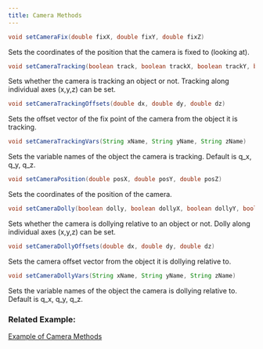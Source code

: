 ```yaml
---
title: Camera Methods
---
```

<a name="scsCameraAPI">

```java
void setCameraFix(double fixX, double fixY, double fixZ)
```
Sets the coordinates of the position that the camera is fixed to (looking at).

```java
void setCameraTracking(boolean track, boolean trackX, boolean trackY, boolean trackZ)
```
Sets whether the camera is tracking an object or not. Tracking along individual axes (x,y,z) can be set.

```java
void setCameraTrackingOffsets(double dx, double dy, double dz)
```
Sets the offset vector of the fix point of the camera from the object it is tracking.

```java
void setCameraTrackingVars(String xName, String yName, String zName)
```
Sets the variable names of the object the camera is tracking. Default is q_x, q_y, q_z.

```java
void setCameraPosition(double posX, double posY, double posZ)
```
Sets the coordinates of the position of the camera.

```java
void setCameraDolly(boolean dolly, boolean dollyX, boolean dollyY, boolean dollyZ)
```
Sets whether the camera is dollying relative to an object or not. Dolly along individual axes (x,y,z) can be set.

```java
void setCameraDollyOffsets(double dx, double dy, double dz)
```
Sets the camera offset vector from the object it is dollying relative to.

```java
void setCameraDollyVars(String xName, String yName, String zName)
```
Sets the variable names of the object the camera is dollying relative to. Default is q_x, q_y, q_z.

### Related Example:

[Example of Camera Methods](https://ihmcroboticsdocs.github.io/simulation-construction-set/docs/01-creating-a-new-project.html)